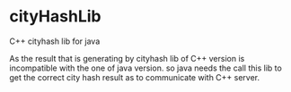 # cityHashLib
C++ cityhash lib for java

As the result that is generating by cityhash lib of C++ version is incompatible with the one of java version. so java needs the call this lib to get the correct city hash result as to communicate with C++ server.
